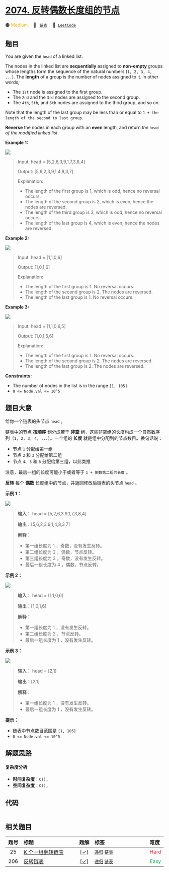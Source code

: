 # [2074. 反转偶数长度组的节点](https://leetcode.com/problems/reverse-nodes-in-even-length-groups)

🟠 <font color=#ffb800>Medium</font>&emsp; 🔖&ensp; [`链表`](/leetcode/outline/tag/linked-list.md)&emsp; 🔗&ensp;[`LeetCode`](https://leetcode.com/problems/reverse-nodes-in-even-length-groups)

## 题目

You are given the `head` of a linked list.

The nodes in the linked list are **sequentially** assigned to **non-empty**
groups whose lengths form the sequence of the natural numbers (`1, 2, 3, 4,
...`). The **length** of a group is the number of nodes assigned to it. In
other words,

  * The `1st` node is assigned to the first group.
  * The `2nd` and the `3rd` nodes are assigned to the second group.
  * The `4th`, `5th`, and `6th` nodes are assigned to the third group, and so on.

Note that the length of the last group may be less than or equal to `1 + the
length of the second to last group`.

**Reverse** the nodes in each group with an **even** length, and return _the_
`head` _of the modified linked list_.



**Example 1:**

![](https://assets.leetcode.com/uploads/2021/10/25/eg1.png)

> Input: head = [5,2,6,3,9,1,7,3,8,4]
> 
> Output: [5,6,2,3,9,1,4,8,3,7]
> 
> Explanation:
> - The length of the first group is 1, which is odd, hence no reversal occurs.
> - The length of the second group is 2, which is even, hence the nodes are reversed.
> - The length of the third group is 3, which is odd, hence no reversal occurs.
> - The length of the last group is 4, which is even, hence the nodes are reversed.

**Example 2:**

![](https://assets.leetcode.com/uploads/2021/10/25/eg2.png)

> Input: head = [1,1,0,6]
> 
> Output: [1,0,1,6]
> 
> Explanation:
> - The length of the first group is 1. No reversal occurs.
> - The length of the second group is 2. The nodes are reversed.
> - The length of the last group is 1. No reversal occurs.

**Example 3:**

![](https://assets.leetcode.com/uploads/2021/11/17/ex3.png)

> Input: head = [1,1,0,6,5]
> 
> Output: [1,0,1,5,6]
> 
> Explanation:
> - The length of the first group is 1. No reversal occurs.
> - The length of the second group is 2. The nodes are reversed.
> - The length of the last group is 2. The nodes are reversed.

**Constraints:**

  * The number of nodes in the list is in the range `[1, 105]`.
  * `0 <= Node.val <= 10^5`


## 题目大意

给你一个链表的头节点 `head` 。

链表中的节点 **按顺序** 划分成若干 **非空** 组，这些非空组的长度构成一个自然数序列（`1, 2, 3, 4, ...`）。一个组的 **长度**
就是组中分配到的节点数目。换句话说：

  * 节点 `1` 分配给第一组
  * 节点 `2` 和 `3` 分配给第二组
  * 节点 `4`、`5` 和 `6` 分配给第三组，以此类推

注意，最后一组的长度可能小于或者等于 `1 + 倒数第二组的长度` 。

**反转** 每个 **偶数** 长度组中的节点，并返回修改后链表的头节点 `head` 。



**示例 1：**

![](https://assets.leetcode.com/uploads/2021/10/25/eg1.png)

> 
> 
> 
> 
> 
> **输入：** head = [5,2,6,3,9,1,7,3,8,4]
> 
> **输出：**[5,6,2,3,9,1,4,8,3,7]
> 
> **解释：**
> - 第一组长度为 1 ，奇数，没有发生反转。
> - 第二组长度为 2 ，偶数，节点反转。
> - 第三组长度为 3 ，奇数，没有发生反转。
> - 最后一组长度为 4 ，偶数，节点反转。
> 
> 

**示例 2：**

![](https://assets.leetcode.com/uploads/2021/10/25/eg2.png)

> 
> 
> 
> 
> 
> **输入：** head = [1,1,0,6]
> 
> **输出：**[1,0,1,6]
> 
> **解释：**
> - 第一组长度为 1 ，没有发生反转。
> - 第二组长度为 2 ，节点反转。
> - 最后一组长度为 1 ，没有发生反转。
> 
> 

**示例 3：**

![](https://assets.leetcode.com/uploads/2021/10/28/eg3.png)

> 
> 
> 
> 
> 
> **输入：** head = [2,1]
> 
> **输出：**[2,1]
> 
> **解释：**
> - 第一组长度为 1 ，没有发生反转。
> - 最后一组长度为 1 ，没有发生反转。
> 
> 



**提示：**

  * 链表中节点数目范围是 `[1, 105]`
  * `0 <= Node.val <= 10^5`


## 解题思路

#### 复杂度分析

- **时间复杂度**：`O()`，
- **空间复杂度**：`O()`，

## 代码

```javascript

```

## 相关题目

<!-- prettier-ignore -->
| 题号 | 标题 | 题解 | 标签 | 难度 |
| :------: | :------ | :------: | :------ | :------ |
| 25 | [K 个一组翻转链表](https://leetcode.com/problems/reverse-nodes-in-k-group) | [[✓]](https://2xiao.github.io/leetcode-js/leetcode/problem/0025) |  [`递归`](/leetcode/outline/tag/recursion.md) [`链表`](/leetcode/outline/tag/linked-list.md) | <font color=#ff334b>Hard</font> |
| 206 | [反转链表](https://leetcode.com/problems/reverse-linked-list) | [[✓]](https://2xiao.github.io/leetcode-js/leetcode/problem/0206) |  [`递归`](/leetcode/outline/tag/recursion.md) [`链表`](/leetcode/outline/tag/linked-list.md) | <font color=#15bd66>Easy</font> |

<style>
.blue {
    background-color: #096dd9;
    padding: 0.25rem 0.5rem;
    margin: 0;
    font-size: 0.85em;
    border-radius: 3px;
    color: white;
    font-weight: 500;
}
table th:first-of-type { width: 10%; }
table th:nth-of-type(2) { width: 35%; }
table th:nth-of-type(3) { width: 10%; }
table th:nth-of-type(4) { width: 35%; }
table th:nth-of-type(5) { width: 10%; }
</style>
